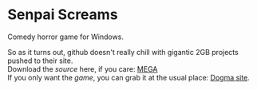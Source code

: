 # Senpai Screams
Comedy horror game for Windows.

So as it turns out, github doesn't really chill with gigantic 2GB projects pushed to their site.  
Download the _source_ here, if you care: [MEGA](https://mega.nz/#!cjR2yRgB)  
If you only want the _game_, you can grab it at the usual place: [Dogma site](dogmacompany.com/#SenpaiScreams).   
  